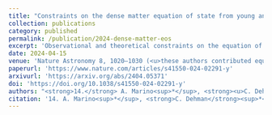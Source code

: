 ```yaml
---
title: "Constraints on the dense matter equation of state from young and cold isolated neutron stars"
collection: publications
category: published
permalink: /publication/2024-dense-matter-eos
excerpt: 'Observational and theoretical constraints on the equation of state of dense matter from a population of young, cold isolated neutron stars.'
date: 2024-04-15
venue: 'Nature Astronomy 8, 1020–1030 (<u>these authors contributed equally to this work</u>)'
paperurl: 'https://www.nature.com/articles/s41550-024-02291-y'
arxivurl: 'https://arxiv.org/abs/2404.05371'
doi: 'https://doi.org/10.1038/s41550-024-02291-y'
authors: "<strong>14.</strong> A. Marino<sup>*</sup>, <strong><u>C. Dehman</u></strong><sup>*</sup>, K. Kovlakas<sup>*</sup>, N. Rea<sup>*</sup> et al."
citation: '14. A. Marino<sup>*</sup>, <strong>C. Dehman</strong><sup>*</sup>, K. Kovlakas<sup>*</sup>, N. Rea<sup>*</sup> et al. (2024). <small><strong>Constraints on the dense matter equation of state from young and cold isolated neutron stars</strong></small>. <em>Nature Astronomy <b>8</b>, 1020–1030</em>. (<a href="https://arxiv.org/abs/2404.05371">arXiv</a>, <a href="https://ui.adsabs.harvard.edu/abs/2024arXiv240405371M/abstract">ADS</a>, <a href="https://doi.org/10.1038/s41550-024-02291-y">DOI</a>) <br><small><i>These authors contributed equally to this work.</i></small>'
---
```

